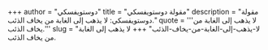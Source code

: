 +++
author = "دوستويفسكي"
title = "مقولة دوستويفسكي"
description = "مقولة دوستويفسكي: لا يذهب إلى الغابة من يخاف الذئب."
quote = '''لا يذهب إلى الغابة من يخاف الذئب.''' 
slug = "لا-يذهب-إلى-الغابة-من-يخاف-الذئب"
+++
لا يذهب إلى الغابة من يخاف الذئب.
